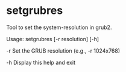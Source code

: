 # setgrubres
Tool to set the system-resolution in grub2.

Usage: setgrubres [-r resolution] [-h]

  -r  Set the GRUB resolution (e.g., -r 1024x768)
  
  -h  Display this help and exit
